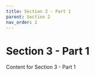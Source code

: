 ```yaml
---
title: Section 3 - Part 1
parent: Section 2
nav_order: 1
---
```


# Section 3 - Part 1

Content for Section 3 - Part 1
